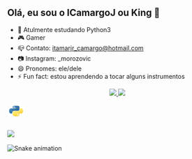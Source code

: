 ## Olá, eu sou o ICamargoJ ou King 👑

- 🌱 Atulmente estudando Python3
- 🎮 Gamer
- 📪 Contato: itamarjr_camargo@hotmail.com
- 📷 Instagram: _morozovic
- 😄 Pronomes: ele/dele
- ⚡ Fun fact: estou aprendendo a tocar alguns instrumentos
<div align="center">
  <a href="https://github.com/ICamargoJ">
  <img height="150em" src="https://github-readme-stats.vercel.app/api?username=ICamargoJ&show_icons=true&theme=ocean_dark&include_all_commits=true&count_private=true"/>
  <img height="120em" src="https://github-readme-stats.vercel.app/api/top-langs/?username=ICamargoJ&layout=compact&langs_count=7&theme=ocean_dark"/>
</div>
  <div style="display: inline_block"><br>
  <img align="center" alt="Rafa-Python" height="30" width="40" src="https://raw.githubusercontent.com/devicons/devicon/master/icons/python/python-original.svg">
</div>

##

<a href="https://instagram.com/_morozovic" target="_blank"><img src="https://img.shields.io/badge/-Instagram-%23E4405F?style=for-the-badge&logo=instagram&logoColor=white" target="_blank"></a>
 </div>
 
 ![Snake animation](https://github.com/ICamargoJ/ICamargoJ/blob/output/github-contribution-grid-snake.svg)
 
 </div>
 
